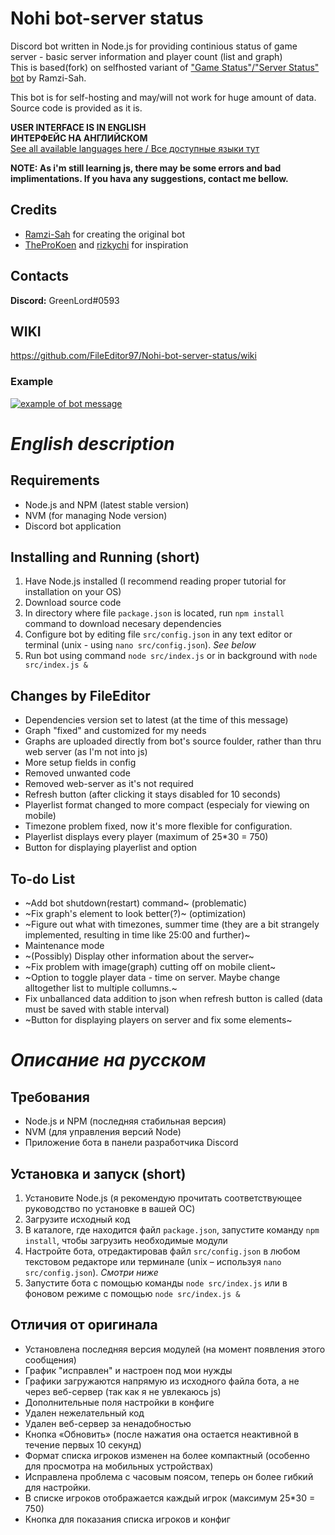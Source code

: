 # Nohi bot-server status
 Discord bot written in Node.js for providing continious status of game server - basic server information and player count (list and graph)  
 This is based(fork) on selfhosted variant of ["Game Status"/"Server Status" bot](https://github.com/Ramzi-Sah/game-status-discordbot-selfhosted) by Ramzi-Sah.

This bot is for self-hosting and may/will not work for huge amount of data. Source code is provided as it is.

**USER INTERFACE IS IN ENGLISH**  
**ИНТЕРФЕЙС НА АНГЛИЙСКОМ**  
[See all available languages here / Все доступные языки тут](https://github.com/FileEditor97/Nohi-bot-server-status/branches)

**NOTE: As i'm still learning js, there may be some errors and bad implimentations. If you hava any suggestions, contact me bellow.**  

## Credits
- [Ramzi-Sah](https://github.com/Ramzi-Sah) for creating the original bot
- [TheProKoen](https://github.com/TheProKoen) and [rizkychi](https://github.com/rizkychi) for inspiration

## Contacts
**Discord:** GreenLord#0593

## WIKI
https://github.com/FileEditor97/Nohi-bot-server-status/wiki

### Example
[<img alt="example of bot message" src="https://i.imgur.com/e3PKXen.png">](https://i.imgur.com/e3PKXen.png)


# *English description*

## Requirements
- Node.js and NPM (latest stable version)
- NVM (for managing Node version)
- Discord bot application

## Installing and Running (short)
1. Have Node.js installed (I recommend reading proper tutorial for installation on your OS)
2. Download source code
3. In directory where file `package.json` is located, run `npm install` command to download necesary dependencies
4. Configure bot by editing file `src/config.json` in any text editor or terminal (unix - using `nano src/config.json`). *See below*
5. Run bot using command `node src/index.js` or in background with `node src/index.js &`


## Changes by FileEditor
- Dependencies version set to latest (at the time of this message)
- Graph "fixed" and customized for my needs
- Graphs are uploaded directly from bot's source foulder, rather than thru web server (as I'm not into js)
- More setup fields in config
- Removed unwanted code
- Removed web-server as it's not required
- Refresh button (after clicking it stays disabled for 10 seconds)
- Playerlist format changed to more compact (especialy for viewing on mobile)
- Timezone problem fixed, now it's more flexible for configuration.
- Playerlist displays every player (maximum of 25*30 = 750)
- Button for displaying playerlist and option

## To-do List
- ~Add bot shutdown(restart) command~ (problematic)
- ~Fix graph's element to look better(?)~ (optimization)
- ~Figure out what with timezones, summer time (they are a bit strangely implemented, resulting in time like 25:00 and further)~
- Maintenance mode
- ~(Possibly) Display other information about the server~
- ~Fix problem with image(graph) cutting off on mobile client~
- ~Option to toggle player data - time on server. Maybe change alltogether list to multiple collumns.~
- Fix unballanced data addition to json when refresh button is called (data must be saved with stable interval)
- ~Button for displaying players on server and fix some elements~


# *Описание на русском*

## Требования
- Node.js и NPM (последняя стабильная версия)
- NVM (для управления версий Node)
- Приложение бота в панели разработчика Discord

## Установка и запуск (short)
1. Установите Node.js (я рекомендую прочитать соответствующее руководство по установке в вашей ОС)
2. Загрузите исходный код
3. В каталоге, где находится файл `package.json`, запустите команду `npm install`, чтобы загрузить необходимые модули
4. Настройте бота, отредактировав файл `src/config.json` в любом текстовом редакторе или терминале (unix – используя `nano src/config.json`). *Смотри ниже*
5. Запустите бота с помощью команды `node src/index.js` или в фоновом режиме с помощью `node src/index.js &`


## Отличия от оригинала
- Установлена ​​последняя версия модулей (на момент появления этого сообщения)
- График "исправлен" и настроен под мои нужды
- Графики загружаются напрямую из исходного файла бота, а не через веб-сервер (так как я не увлекаюсь js)
- Дополнительные поля настройки в конфиге
- Удален нежелательный код
- Удален веб-сервер за ненадобностью
- Кнопка «Обновить» (после нажатия она остается неактивной в течение первых 10 секунд)
- Формат списка игроков изменен на более компактный (особенно для просмотра на мобильных устройствах)
- Исправлена ​​проблема с часовым поясом, теперь он более гибкий для настройки.
- В списке игроков отображается каждый игрок (максимум 25*30 = 750)
- Кнопка для показания списка игроков и конфиг
